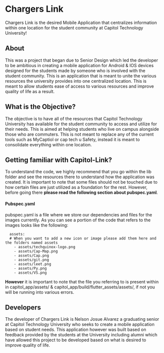 # Chargers Link

Chargers Link is the desired Mobile Application that centralizes information within one location for the student community at Capitol Technology University!

## About 
This was a project that began due to Senior Design which led the developer to be ambitious in creating a mobile application for Android & IOS devices 
designed for the students made by someone who is involved with the student community. This is an application that is meant to unite the various resources 
the university provides into one centralized location. This is meant to allow students ease of access to various resources and improve quality of life as a result.

## What is the Objective?
The objective is to have all of the resources that Capitol Technology University has available for the student community to access and utilize for their needs. 
This is aimed at helping students who live on campus alongside those who are commuters. This is not meant to replace any of the current tools such as 
MyCaptiol or cap tech u Safety, instead it is meant to consolidate everything within one location.


## Getting familiar with Capitol-Link?
To understand the code, we highly recommend that you go within the lib folder and see the resources there to understand how the application was created. 
It is important to note that some files should not be touched due to how certain files are just utilized as a foundation for the rest. 
However, before going there **please read the following section about pubspec.yaml**.


#### Pubspec.yaml
pubspec.yaml is a file where we store our dependencies and files for the images currently. As you can see a portion of the code that refers to the images looks like the following:
```
  assets:
  # When you want to add a new icon or image please add them here and the folders named assets
    - assets/techquinox-logo.png
    - assets/Cap-Map.png
    - assets/Cap.png
    - assets/git.png
    - assets/leet.png
    - assets/Py.png
    - assets/VS.png

```

**However** it is important to note that the file you referring to is present within in capitol_app/assets/ & capitol_app/build/flutter_assets/assets/, if not you will be running into various errors.

## Developers

The developer of Chargers Link is Nelson Josue Alvarez a graduating senior at Capitol Technology University who seeks to create a mobile application based on student needs. This application however was built based on feedback provided by the students at the University including alumni which have allowed this project to be developed based on what is desired to improve quality of life.

